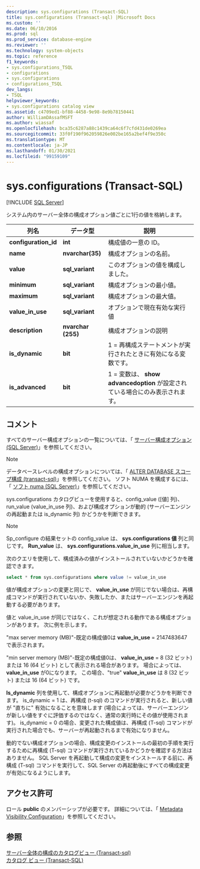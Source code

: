 ```yaml
---
description: sys.configurations (Transact-SQL)
title: sys.configurations (Transact-sql) |Microsoft Docs
ms.custom: ''
ms.date: 06/10/2016
ms.prod: sql
ms.prod_service: database-engine
ms.reviewer: ''
ms.technology: system-objects
ms.topic: reference
f1_keywords:
- sys.configurations_TSQL
- configurations
- sys.configurations
- configurations_TSQL
dev_langs:
- TSQL
helpviewer_keywords:
- sys.configurations catalog view
ms.assetid: c4709ed1-bf88-4458-9e98-8e9b78150441
author: WilliamDAssafMSFT
ms.author: wiassaf
ms.openlocfilehash: bca35c6287a88c1439ca64c6f7cfd431de0269ea
ms.sourcegitcommit: 33f0f190f962059826e002be165a2bef4f9e350c
ms.translationtype: MT
ms.contentlocale: ja-JP
ms.lasthandoff: 01/30/2021
ms.locfileid: "99159109"
---
```

# <a name="sysconfigurations-transact-sql"></a>sys.configurations (Transact-SQL)
[!INCLUDE [SQL Server](../../includes/applies-to-version/sqlserver.md)]

  システム内のサーバー全体の構成オプション値ごとに1行の値を格納します。  

|列名|データ型|説明|  
|-----------------|---------------|-----------------|  
|**configuration_id**|**int**|構成値の一意の ID。|  
|**name**|**nvarchar(35)**|構成オプションの名前。|  
|**value**|**sql_variant**|このオプションの値を構成しました。|  
|**minimum**|**sql_variant**|構成オプションの最小値。|  
|**maximum**|**sql_variant**|構成オプションの最大値。|  
|**value_in_use**|**sql_variant**|オプションで現在有効な実行値|  
|**description**|**nvarchar (255)**|構成オプションの説明|  
|**is_dynamic**|**bit**|1 = 再構成ステートメントが実行されたときに有効になる変数です。|  
|**is_advanced**|**bit**|1 = 変数は、 **show advancedoption** が設定されている場合にのみ表示されます。|  
  
 ## <a name="remarks"></a>コメント
  すべてのサーバー構成オプションの一覧については、「 [サーバー構成オプション &#40;SQL Server&#41;](../../database-engine/configure-windows/server-configuration-options-sql-server.md)」を参照してください。  
  
> [!NOTE]  
>  データベースレベルの構成オプションについては、「 [ALTER DATABASE スコープ構成 &#40;transact-sql&#41;](../../t-sql/statements/alter-database-scoped-configuration-transact-sql.md)」を参照してください。 ソフト NUMA を構成するには、「 [ソフト numa &#40;SQL Server&#41;](../../database-engine/configure-windows/soft-numa-sql-server.md)」を参照してください。  
 
sys.configurations カタログビューを使用すると、config_value ([値] 列)、run_value (value_in_use 列)、および構成オプションが動的 (サーバーエンジンの再起動または is_dynamic 列) かどうかを判断できます。

> [!NOTE]
> Sp_configure の結果セットの config_value は、 **sys.configurations 値** 列と同じです。 **Run_value** は、 **sys.configurations.value_in_use** 列に相当します。

次のクエリを使用して、構成済みの値がインストールされていないかどうかを確認できます。

```SQL
select * from sys.configurations where value != value_in_use
```

値が構成オプションの変更と同じで、 **value_in_use** が同じでない場合は、再構成コマンドが実行されていないか、失敗したか、またはサーバーエンジンを再起動する必要があります。

値と value_in_use が同じではなく、これが想定される動作である構成オプションがあります。 次に例を示します。

"max server memory (MB)"-既定の構成値0は **value_in_use** = 2147483647 で表示されます。<br>

"min server memory (MB)"-既定の構成値0は、 **value_in_use** = 8 (32 ビット) または 16 (64 ビット) として表示される場合があります。 場合によっては、 **value_in_use** が0になります。 この場合、"true" **value_in_use** は 8 (32 ビット) または 16 (64 ビット) です。


**Is_dynamic** 列を使用して、構成オプションに再起動が必要かどうかを判断できます。 is_dynamic = 1 は、再構成 (t-sql) のコマンドが実行されると、新しい値が "直ちに" 有効になることを意味します (場合によっては、サーバーエンジンが新しい値をすぐに評価するのではなく、通常の実行時にその値が使用されます)。 is_dynamic = 0 の場合、変更された構成値は、再構成 (T-sql) コマンドが実行された場合でも、サーバーが再起動されるまで有効になりません。

動的でない構成オプションの場合、構成変更のインストールの最初の手順を実行するために再構成 (T-sql) コマンドが実行されているかどうかを確認する方法はありません。 SQL Server を再起動して構成の変更をインストールする前に、再構成 (T-sql) コマンドを実行して、SQL Server の再起動後にすべての構成変更が有効になるようにします。 
 
 
## <a name="permissions"></a>アクセス許可  
 ロール **public** のメンバーシップが必要です。 詳細については、「 [Metadata Visibility Configuration](../../relational-databases/security/metadata-visibility-configuration.md)」を参照してください。  
  
## <a name="see-also"></a>参照  
 [サーバー全体の構成のカタログビュー &#40;Transact-sql&#41;](../../relational-databases/system-catalog-views/server-wide-configuration-catalog-views-transact-sql.md)   
 [カタログ ビュー &#40;Transact-SQL&#41;](../../relational-databases/system-catalog-views/catalog-views-transact-sql.md)  
  
  
